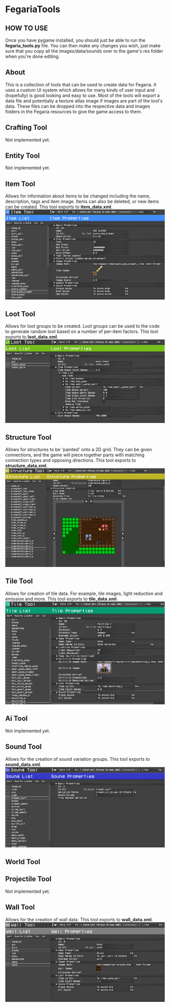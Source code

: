 # FegariaTools

## HOW TO USE
Once you have pygame installed, you should just be able to run the **fegaria_tools.py** file. You can then make any changes you wish, just make sure that you copy all the images/data/sounds over to the game's res folder when you're done editing.

## About
This is a collection of tools that can be used to create data for Fegaria. It uses a custom UI system which allows for many kinds of user input and (hopefully) is good looking and easy to use. Most of the tools will export a data file and potentially a texture atlas image if images are part of the tool's data. These files can be dropped into the respective data and images folders in the Fegaria resources to give the game access to them.

## Crafting Tool
Not implemented yet.
## Entity Tool
Not implemented yet.
## Item Tool
Allows for information about items to be changed including the name, description, tags and item image. Items can also be deleted, or new items can be created. This tool exports to **item_data.xml**.
![Item Tool Screenshot](res/images/screenshots/item_tool_screenshot.png)
## Loot Tool
Allows for loot groups to be created. Loot groups can be used to the code to generate random loot based on a number of per-item factors. This tool exports to **loot_data.xml**.
![Loot Tool Screenshot](res/images/screenshots/loot_tool_screenshot.png)
## Structure Tool
Allows for structures to be 'painted' onto a 2D grid. They can be given connections, and the game will piece together parts with matching connection types and opposing directions. This tool exports to **structure_data.xml**.
![Structure Tool Screenshot](res/images/screenshots/structure_tool_screenshot.png)
## Tile Tool
Allows for creation of tile data. For example, tile images, light reduction and emission and more. This tool exports to **tile_data.xml**.
![Tile Tool Screenshot](res/images/screenshots/tile_tool_screenshot.png)
## Ai Tool
Not implemented yet.
## Sound Tool
Allows for the creation of sound variation groups. This tool exports to **sound_data.xml**.
![Sound Tool Screenshot](res/images/screenshots/sound_tool_screenshot.png)
## World Tool
## Projectile Tool
Not implemented yet.
## Wall Tool
Allows for the creation of wall data. This tool exports to **wall_data.xml**.
![Wall Tool Screenshot](res/images/screenshots/wall_tool_screenshot.png)
